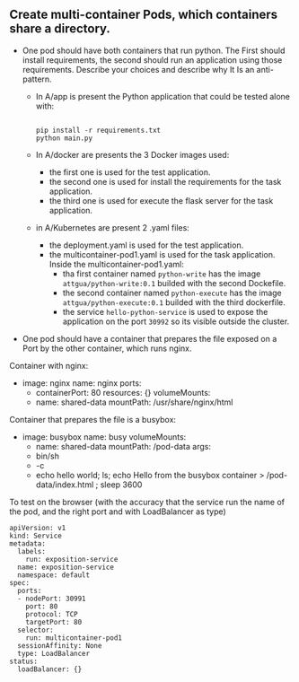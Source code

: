 ## Create multi-container Pods, which containers share a directory.

- One pod should have both containers that run python. The First should install requirements, the second should run an application using those requirements. Describe your choices and describe why It Is an anti-pattern.

  * In A/app is present the Python application that could be tested alone with:
    ```
    
    pip install -r requirements.txt
    python main.py

    ```
  * In A/docker are presents the 3 Docker images used:
    - the first one is used for the test application.
    - the second one is used for install the requirements for the task application.
    - the third one is used for execute the flask server for the task application.

  * in A/Kubernetes are present 2 .yaml files:
    - the deployment.yaml is used for the test application.
    - the multicontainer-pod1.yaml is used for the task application.
      Inside the multicontainer-pod1.yaml:
        - tha first container named `python-write` has the image `attgua/python-write:0.1` builded with the second Dockefile.
        - the second container named `python-execute` has the image `attgua/python-execute:0.1` builded with the third dockerfile.
        - the service `hello-python-service` is used to expose the application on the port `30992` so its visible outside the cluster.


- One pod should have a container that prepares the file exposed on a Port by the other container, which runs nginx.

Container with nginx:
  - image: nginx
    name: nginx
    ports:
    - containerPort: 80
    resources: {}
    volumeMounts:
    - name: shared-data
      mountPath: /usr/share/nginx/html


Container that prepares the file is a busybox:

  - image: busybox
    name: busy
    volumeMounts:
    - name: shared-data
      mountPath: /pod-data
    args:
    - bin/sh
    - -c
    - echo hello world; ls; echo Hello from the busybox container > /pod-data/index.html ; sleep 3600


To test on the browser (with the accuracy that the service run the name of the pod, and the right port and with LoadBalancer as type)

    apiVersion: v1
    kind: Service
    metadata:
      labels:
        run: exposition-service
      name: exposition-service
      namespace: default
    spec:
      ports:
      - nodePort: 30991
        port: 80
        protocol: TCP
        targetPort: 80
      selector:
        run: multicontainer-pod1
      sessionAffinity: None
      type: LoadBalancer
    status:
      loadBalancer: {}





